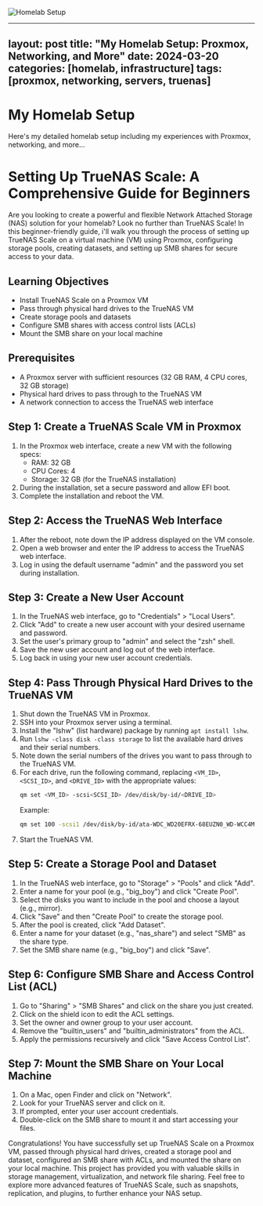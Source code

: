 
![Homelab Setup](../assets/images/Homelab.jpg)

---
layout: post
title: "My Homelab Setup: Proxmox, Networking, and More"
date: 2024-03-20
categories: [homelab, infrastructure]
tags: [proxmox, networking, servers, truenas]
---

# My Homelab Setup

Here's my detailed homelab setup including my experiences with Proxmox, networking, and more...

# Setting Up TrueNAS Scale: A Comprehensive Guide for Beginners

Are you looking to create a powerful and flexible Network Attached Storage (NAS) solution for your homelab? Look no further than TrueNAS Scale! In this beginner-friendly guide, i'll walk you through the process of setting up TrueNAS Scale on a virtual machine (VM) using Proxmox, configuring storage pools, creating datasets, and setting up SMB shares for secure access to your data.

## Learning Objectives
- Install TrueNAS Scale on a Proxmox VM
- Pass through physical hard drives to the TrueNAS VM
- Create storage pools and datasets
- Configure SMB shares with access control lists (ACLs)
- Mount the SMB share on your local machine

## Prerequisites
- A Proxmox server with sufficient resources (32 GB RAM, 4 CPU cores, 32 GB storage)
- Physical hard drives to pass through to the TrueNAS VM
- A network connection to access the TrueNAS web interface

## Step 1: Create a TrueNAS Scale VM in Proxmox
1. In the Proxmox web interface, create a new VM with the following specs:
   - RAM: 32 GB
   - CPU Cores: 4
   - Storage: 32 GB (for the TrueNAS installation)
2. During the installation, set a secure password and allow EFI boot.
3. Complete the installation and reboot the VM.

## Step 2: Access the TrueNAS Web Interface
1. After the reboot, note down the IP address displayed on the VM console.
2. Open a web browser and enter the IP address to access the TrueNAS web interface.
3. Log in using the default username "admin" and the password you set during installation.

## Step 3: Create a New User Account
1. In the TrueNAS web interface, go to "Credentials" > "Local Users".
2. Click "Add" to create a new user account with your desired username and password.
3. Set the user's primary group to "admin" and select the "zsh" shell.
4. Save the new user account and log out of the web interface.
5. Log back in using your new user account credentials.

## Step 4: Pass Through Physical Hard Drives to the TrueNAS VM
1. Shut down the TrueNAS VM in Proxmox.
2. SSH into your Proxmox server using a terminal.
3. Install the "lshw" (list hardware) package by running `apt install lshw`.
4. Run `lshw -class disk -class storage` to list the available hard drives and their serial numbers.
5. Note down the serial numbers of the drives you want to pass through to the TrueNAS VM.
6. For each drive, run the following command, replacing `<VM_ID>`, `<SCSI_ID>`, and `<DRIVE_ID>` with the appropriate values:
   ```bash
   qm set <VM_ID> -scsi<SCSI_ID> /dev/disk/by-id/<DRIVE_ID>
   ```
   Example:
   ```bash
   qm set 100 -scsi1 /dev/disk/by-id/ata-WDC_WD20EFRX-68EUZN0_WD-WCC4M1KPCK53
   ```
7. Start the TrueNAS VM.

## Step 5: Create a Storage Pool and Dataset
1. In the TrueNAS web interface, go to "Storage" > "Pools" and click "Add".
2. Enter a name for your pool (e.g., "big_boy") and click "Create Pool".
3. Select the disks you want to include in the pool and choose a layout (e.g., mirror).
4. Click "Save" and then "Create Pool" to create the storage pool.
5. After the pool is created, click "Add Dataset".
6. Enter a name for your dataset (e.g., "nas_share") and select "SMB" as the share type.
7. Set the SMB share name (e.g., "big_boy") and click "Save".

## Step 6: Configure SMB Share and Access Control List (ACL)
1. Go to "Sharing" > "SMB Shares" and click on the share you just created.
2. Click on the shield icon to edit the ACL settings.
3. Set the owner and owner group to your user account.
4. Remove the "builtin_users" and "builtin_administrators" from the ACL.
5. Apply the permissions recursively and click "Save Access Control List".

## Step 7: Mount the SMB Share on Your Local Machine
1. On a Mac, open Finder and click on "Network".
2. Look for your TrueNAS server and click on it.
3. If prompted, enter your user account credentials.
4. Double-click on the SMB share to mount it and start accessing your files.

Congratulations! You have successfully set up TrueNAS Scale on a Proxmox VM, passed through physical hard drives, created a storage pool and dataset, configured an SMB share with ACLs, and mounted the share on your local machine. This project has provided you with valuable skills in storage management, virtualization, and network file sharing. Feel free to explore more advanced features of TrueNAS Scale, such as snapshots, replication, and plugins, to further enhance your NAS setup.